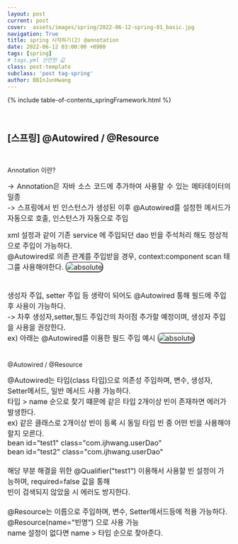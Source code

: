 ```yaml
---
layout: post
current: post
cover:  assets/images/spring/2022-06-12-spring-01_basic.jpg
navigation: True
title: spring 시작하기(2) @annotation
date: 2022-06-12 03:00:00 +0900
tags: [spring]  
# tags.yml 선언한 값
class: post-template
subclass: 'post tag-spring'
author: BBInJunHwang
---
```


{% include table-of-contents_springFramework.html %}
<div>
<br>
<h2>[스프링] @Autowired / @Resource</h2><br>

<p>Annotation 이란?</p>
<p align = "justify">
<font size=3>
-> Annotation은 자바 소스 코드에 추가하여 사용할 수 있는 메타데이터의 일종<br>
-> 스프링에서 빈 인스턴스가 생성된 이후 @Autowired를 설정한 메서드가 자동으로 호출, 인스턴스가 자동으로 주입
</font></p>

<p>
<font size=3>
xml 설정과 같이 기존 service 에 주입되던 dao 빈을 주석처리 해도 정상적으로 주입이 가능하다.<br>
@Autowired로 의존 관계를 주입받을 경우, context:component scan  태그를 사용해야한다.
<img style="margin-left:0; margin-bottom: 25px;border: 2px outset gray; border-radius:10px;" data-action="zoom" src='{{ "/assets/images/spring/spring02/ch02_bean_xml_01.PNG" | relative_url }}' alt='absolute'><br>

생성자 주입, setter 주입 등 생략이 되어도 @Autowired 통해 필드에 주입 후 사용이 가능하다.<br>
-> 차후 생성자,setter,필드 주입간의 차이점 추가할 예정이며, 생성자 주입을 사용을 권장한다.<br>
ex) 아래는 @Autowired를 이용한 필드 주입 예시
<img style="margin-left:0; margin-bottom: 25px;border: 2px outset gray; border-radius:10px;" data-action="zoom" src='{{ "/assets/images/spring/spring02/ch02_bean_class_01.PNG" | relative_url }}' alt='absolute'>
</font>
</p>

@Autowired / @Resource
<p>
<font size=3>
@Autowired는 타입(class 타입)으로 의존성 주입하며, 변수, 생성자, Setter메서드, 일반 메서드 사용 가능하다.<br>
타입 > name 순으로 찾기 떄문에 같은 타입 2개이상 빈이 존재하면 에러가 발생한다.<br>
ex) 같은 클래스로 2개이상 빈이 등록 시 동일 타입 빈 중 어떤 빈을 사용해야 할지 모른다.<br>
bean id="test1" class="com.ijhwang.userDao"<br>
bean id="test2" class="com.ijhwang.userDao"<br>
<br>
해당 부분 해결을 위한 @Qualifier("test1") 이용해서 사용할 빈 설정이 가능하며, required=false 값을 통해<br>
빈이 검색되지 않았을 시 에러도 방지한다.<br>
<br>
@Resource는 이름으로 주입하며, 변수, Setter메서드등에 적용 가능하다.<br>
@Resource(name="빈명") 으로 사용 가능<br>
name 설정이 없다면 name > 타입 순으로 찾아준다.
</font>
</p>
</div>